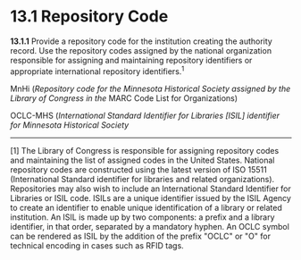 # 13.1 Repository Code

**13.1.1** Provide a repository code for the institution creating the authority record. Use the repository codes assigned by the national organization responsible for assigning and maintaining repository identifiers or appropriate international repository identifiers.<sup>1</sup>

<p class="dacs-example">MnHi (<em>Repository code for the Minnesota Historical Society assigned by the Library of Congress in the</em> MARC Code List for Organizations)</p>

<p class="dacs-example">OCLC-MHS (<em>International Standard Identifier for Libraries [ISIL] identifier for Minnesota Historical Society</em></p>

* * *

[1] The Library of Congress is responsible for assigning repository codes and maintaining the list of assigned codes in the United States. National repository codes are constructed using the latest version of ISO 15511 (International Standard identifier for libraries and related organizations). Repositories may also wish to include an International Standard Identifier for Libraries or ISIL code. ISILs are a unique identifier issued by the ISIL Agency to create an identifier to enable unique identification of a library or related institution. An ISIL is made up by two components: a prefix and a library identifier, in that order, separated by a mandatory hyphen. An OCLC symbol can be rendered as ISIL by the addition of the prefix "OCLC" or "O" for technical encoding in cases such as RFID tags.
